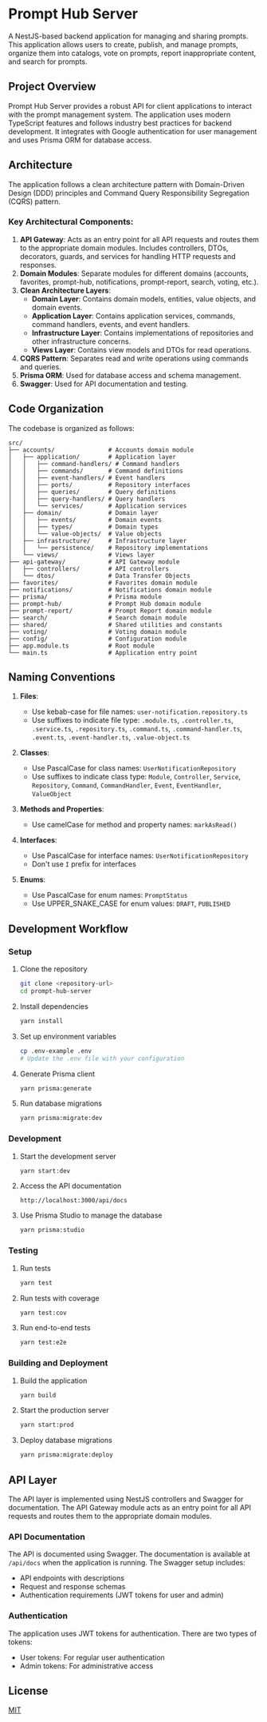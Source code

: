 # Prompt Hub Server

A NestJS-based backend application for managing and sharing prompts. This application allows users to create, publish, and manage prompts, organize them into catalogs, vote on prompts, report inappropriate content, and search for prompts.

## Project Overview

Prompt Hub Server provides a robust API for client applications to interact with the prompt management system. The application uses modern TypeScript features and follows industry best practices for backend development. It integrates with Google authentication for user management and uses Prisma ORM for database access.

## Architecture

The application follows a clean architecture pattern with Domain-Driven Design (DDD) principles and Command Query Responsibility Segregation (CQRS) pattern.

### Key Architectural Components:

1. **API Gateway**: Acts as an entry point for all API requests and routes them to the appropriate domain modules. Includes controllers, DTOs, decorators, guards, and services for handling HTTP requests and responses.
2. **Domain Modules**: Separate modules for different domains (accounts, favorites, prompt-hub, notifications, prompt-report, search, voting, etc.).
3. **Clean Architecture Layers**:
   - **Domain Layer**: Contains domain models, entities, value objects, and domain events.
   - **Application Layer**: Contains application services, commands, command handlers, events, and event handlers.
   - **Infrastructure Layer**: Contains implementations of repositories and other infrastructure concerns.
   - **Views Layer**: Contains view models and DTOs for read operations.
4. **CQRS Pattern**: Separates read and write operations using commands and queries.
5. **Prisma ORM**: Used for database access and schema management.
6. **Swagger**: Used for API documentation and testing.

## Code Organization

The codebase is organized as follows:

```
src/
├── accounts/               # Accounts domain module
│   ├── application/        # Application layer
│   │   ├── command-handlers/ # Command handlers
│   │   ├── commands/       # Command definitions
│   │   ├── event-handlers/ # Event handlers
│   │   ├── ports/          # Repository interfaces
│   │   ├── queries/        # Query definitions
│   │   ├── query-handlers/ # Query handlers
│   │   └── services/       # Application services
│   ├── domain/             # Domain layer
│   │   ├── events/         # Domain events
│   │   ├── types/          # Domain types
│   │   └── value-objects/  # Value objects
│   ├── infrastructure/     # Infrastructure layer
│   │   └── persistence/    # Repository implementations
│   └── views/              # Views layer
├── api-gateway/            # API Gateway module
│   ├── controllers/        # API controllers
│   └── dtos/               # Data Transfer Objects
├── favorites/              # Favorites domain module
├── notifications/          # Notifications domain module
├── prisma/                 # Prisma module
├── prompt-hub/             # Prompt Hub domain module
├── prompt-report/          # Prompt Report domain module
├── search/                 # Search domain module
├── shared/                 # Shared utilities and constants
├── voting/                 # Voting domain module
├── config/                 # Configuration module
├── app.module.ts           # Root module
└── main.ts                 # Application entry point
```

## Naming Conventions

1. **Files**:
   - Use kebab-case for file names: `user-notification.repository.ts`
   - Use suffixes to indicate file type: `.module.ts`, `.controller.ts`, `.service.ts`, `.repository.ts`, `.command.ts`, `.command-handler.ts`, `.event.ts`, `.event-handler.ts`, `.value-object.ts`

2. **Classes**:
   - Use PascalCase for class names: `UserNotificationRepository`
   - Use suffixes to indicate class type: `Module`, `Controller`, `Service`, `Repository`, `Command`, `CommandHandler`, `Event`, `EventHandler`, `ValueObject`

3. **Methods and Properties**:
   - Use camelCase for method and property names: `markAsRead()`

4. **Interfaces**:
   - Use PascalCase for interface names: `UserNotificationRepository`
   - Don't use `I` prefix for interfaces

5. **Enums**:
   - Use PascalCase for enum names: `PromptStatus`
   - Use UPPER_SNAKE_CASE for enum values: `DRAFT`, `PUBLISHED`

## Development Workflow

### Setup

1. Clone the repository
   ```bash
   git clone <repository-url>
   cd prompt-hub-server
   ```

2. Install dependencies
   ```bash
   yarn install
   ```

3. Set up environment variables
   ```bash
   cp .env-example .env
   # Update the .env file with your configuration
   ```

4. Generate Prisma client
   ```bash
   yarn prisma:generate
   ```

5. Run database migrations
   ```bash
   yarn prisma:migrate:dev
   ```

### Development

1. Start the development server
   ```bash
   yarn start:dev
   ```

2. Access the API documentation
   ```
   http://localhost:3000/api/docs
   ```

3. Use Prisma Studio to manage the database
   ```bash
   yarn prisma:studio
   ```

### Testing

1. Run tests
   ```bash
   yarn test
   ```

2. Run tests with coverage
   ```bash
   yarn test:cov
   ```

3. Run end-to-end tests
   ```bash
   yarn test:e2e
   ```

### Building and Deployment

1. Build the application
   ```bash
   yarn build
   ```

2. Start the production server
   ```bash
   yarn start:prod
   ```

3. Deploy database migrations
   ```bash
   yarn prisma:migrate:deploy
   ```

## API Layer

The API layer is implemented using NestJS controllers and Swagger for documentation. The API Gateway module acts as an entry point for all API requests and routes them to the appropriate domain modules.

### API Documentation

The API is documented using Swagger. The documentation is available at `/api/docs` when the application is running. The Swagger setup includes:

- API endpoints with descriptions
- Request and response schemas
- Authentication requirements (JWT tokens for user and admin)

### Authentication

The application uses JWT tokens for authentication. There are two types of tokens:
- User tokens: For regular user authentication
- Admin tokens: For administrative access


## License

[MIT](LICENSE)